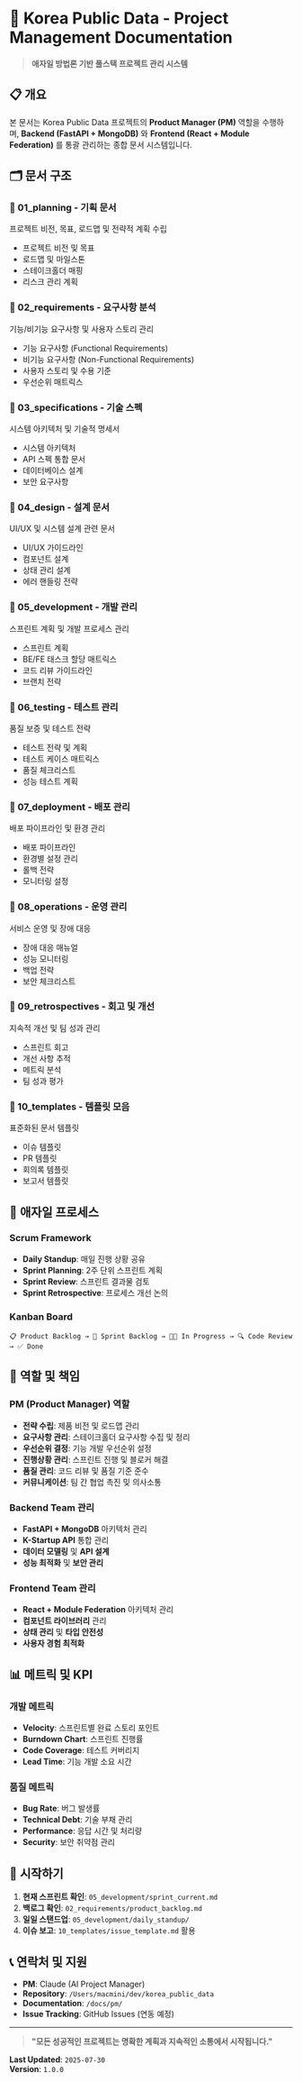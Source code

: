 # 🎯 Korea Public Data - Project Management Documentation

> **애자일 방법론 기반 풀스택 프로젝트 관리 시스템**

## 📋 개요

본 문서는 Korea Public Data 프로젝트의 **Product Manager (PM)** 역할을 수행하며, **Backend (FastAPI + MongoDB)** 와 **Frontend (React + Module Federation)** 를 통괄 관리하는 종합 문서 시스템입니다.

## 🗂️ 문서 구조

### 📁 01_planning - 기획 문서
프로젝트 비전, 목표, 로드맵 및 전략적 계획 수립
- 프로젝트 비전 및 목표
- 로드맵 및 마일스톤
- 스테이크홀더 매핑
- 리스크 관리 계획

### 📁 02_requirements - 요구사항 분석
기능/비기능 요구사항 및 사용자 스토리 관리
- 기능 요구사항 (Functional Requirements)
- 비기능 요구사항 (Non-Functional Requirements)
- 사용자 스토리 및 수용 기준
- 우선순위 매트릭스

### 📁 03_specifications - 기술 스펙
시스템 아키텍처 및 기술적 명세서
- 시스템 아키텍처
- API 스펙 통합 문서
- 데이터베이스 설계
- 보안 요구사항

### 📁 04_design - 설계 문서
UI/UX 및 시스템 설계 관련 문서
- UI/UX 가이드라인
- 컴포넌트 설계
- 상태 관리 설계
- 에러 핸들링 전략

### 📁 05_development - 개발 관리
스프린트 계획 및 개발 프로세스 관리
- 스프린트 계획
- BE/FE 태스크 할당 매트릭스
- 코드 리뷰 가이드라인
- 브랜치 전략

### 📁 06_testing - 테스트 관리
품질 보증 및 테스트 전략
- 테스트 전략 및 계획
- 테스트 케이스 매트릭스
- 품질 체크리스트
- 성능 테스트 계획

### 📁 07_deployment - 배포 관리
배포 파이프라인 및 환경 관리
- 배포 파이프라인
- 환경별 설정 관리
- 롤백 전략
- 모니터링 설정

### 📁 08_operations - 운영 관리
서비스 운영 및 장애 대응
- 장애 대응 매뉴얼
- 성능 모니터링
- 백업 전략
- 보안 체크리스트

### 📁 09_retrospectives - 회고 및 개선
지속적 개선 및 팀 성과 관리
- 스프린트 회고
- 개선 사항 추적
- 메트릭 분석
- 팀 성과 평가

### 📁 10_templates - 템플릿 모음
표준화된 문서 템플릿
- 이슈 템플릿
- PR 템플릿
- 회의록 템플릿
- 보고서 템플릿

## 🔄 애자일 프로세스

### Scrum Framework
- **Daily Standup**: 매일 진행 상황 공유
- **Sprint Planning**: 2주 단위 스프린트 계획
- **Sprint Review**: 스프린트 결과물 검토
- **Sprint Retrospective**: 프로세스 개선 논의

### Kanban Board
```
📋 Product Backlog → 🚀 Sprint Backlog → 👨‍💻 In Progress → 🔍 Code Review → ✅ Done
```

## 🎯 역할 및 책임

### PM (Product Manager) 역할
- **전략 수립**: 제품 비전 및 로드맵 관리
- **요구사항 관리**: 스테이크홀더 요구사항 수집 및 정리
- **우선순위 결정**: 기능 개발 우선순위 설정
- **진행상황 관리**: 스프린트 진행 및 블로커 해결
- **품질 관리**: 코드 리뷰 및 품질 기준 준수
- **커뮤니케이션**: 팀 간 협업 촉진 및 의사소통

### Backend Team 관리
- **FastAPI + MongoDB** 아키텍처 관리
- **K-Startup API** 통합 관리
- **데이터 모델링** 및 **API 설계**
- **성능 최적화** 및 **보안 관리**

### Frontend Team 관리
- **React + Module Federation** 아키텍처 관리
- **컴포넌트 라이브러리** 관리
- **상태 관리** 및 **타입 안전성**
- **사용자 경험 최적화**

## 📊 메트릭 및 KPI

### 개발 메트릭
- **Velocity**: 스프린트별 완료 스토리 포인트
- **Burndown Chart**: 스프린트 진행률
- **Code Coverage**: 테스트 커버리지
- **Lead Time**: 기능 개발 소요 시간

### 품질 메트릭
- **Bug Rate**: 버그 발생률
- **Technical Debt**: 기술 부채 관리
- **Performance**: 응답 시간 및 처리량
- **Security**: 보안 취약점 관리

## 🚀 시작하기

1. **현재 스프린트 확인**: `05_development/sprint_current.md`
2. **백로그 확인**: `02_requirements/product_backlog.md`
3. **일일 스탠드업**: `05_development/daily_standup/`
4. **이슈 보고**: `10_templates/issue_template.md` 활용

## 📞 연락처 및 지원

- **PM**: Claude (AI Project Manager)
- **Repository**: `/Users/macmini/dev/korea_public_data`
- **Documentation**: `/docs/pm/`
- **Issue Tracking**: GitHub Issues (연동 예정)

---

> **"모든 성공적인 프로젝트는 명확한 계획과 지속적인 소통에서 시작됩니다."**

**Last Updated**: `2025-07-30`  
**Version**: `1.0.0`